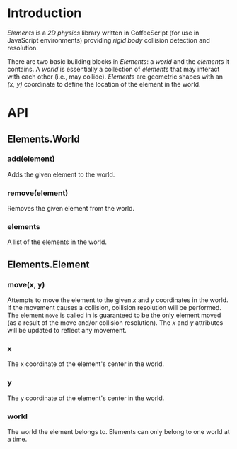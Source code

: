 # Introduction
*Elements* is a *2D physics* library written in CoffeeScript (for use in
JavaScript environments) providing *rigid body* collision detection and
resolution.

There are two basic building blocks in *Elements*: a *world* and the
*element*s it contains. A *world* is essentially a collection of
*element*s that may interact with each other (i.e., may collide).
*Element*s are geometric shapes with an *(x, y)* coordinate to define
the location of the element in the world.


# API

## Elements.World

### add(element)
Adds the given element to the world.

### remove(element)
Removes the given element from the world.

### elements
A list of the elements in the world.


## Elements.Element

### move(x, y)
Attempts to move the element to the given *x* and *y* coordinates in the
world. If the movement causes a collision, collision resolution will be
performed. The element `move` is called in is guaranteed to be the only
element moved (as a result of the move and/or collision resolution). The
*x* and *y* attributes will be updated to reflect any movement.

### x
The x coordinate of the element's center in the world.

### y
The y coordinate of the element's center in the world.

### world
The world the element belongs to. Elements can only belong to one world
at a time.
